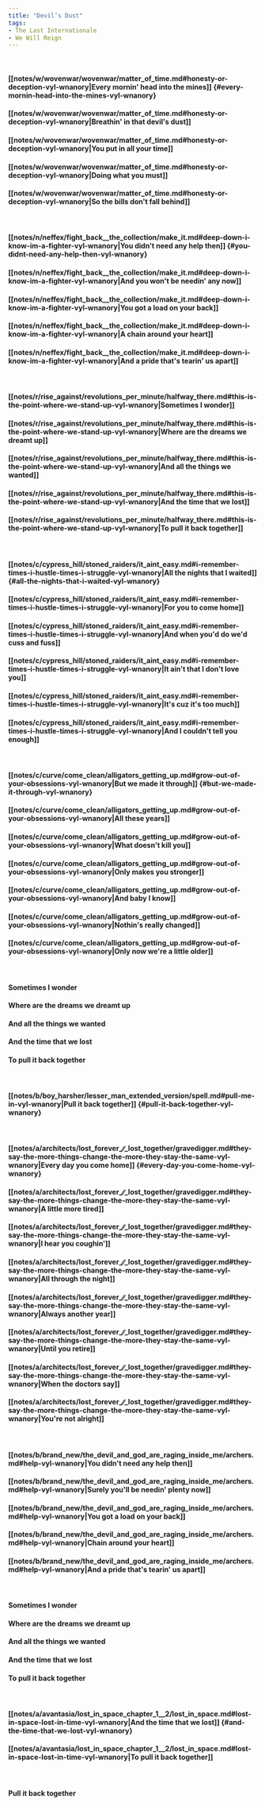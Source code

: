 ```yaml
---
title: "Devil’s Dust"
tags:
- The Last Internationale
- We Will Reign
---
```

&nbsp;
#### [[notes/w/wovenwar/wovenwar/matter_of_time.md#honesty-or-deception-vyl-wnanory|Every mornin' head into the mines]] {#every-mornin-head-into-the-mines-vyl-wnanory}
#### [[notes/w/wovenwar/wovenwar/matter_of_time.md#honesty-or-deception-vyl-wnanory|Breathin' in that devil's dust]]
#### [[notes/w/wovenwar/wovenwar/matter_of_time.md#honesty-or-deception-vyl-wnanory|You put in all your time]]
#### [[notes/w/wovenwar/wovenwar/matter_of_time.md#honesty-or-deception-vyl-wnanory|Doing what you must]]
#### [[notes/w/wovenwar/wovenwar/matter_of_time.md#honesty-or-deception-vyl-wnanory|So the bills don't fall behind]]
&nbsp;
#### [[notes/n/neffex/fight_back__the_collection/make_it.md#deep-down-i-know-im-a-fighter-vyl-wnanory|You didn't need any help then]] {#you-didnt-need-any-help-then-vyl-wnanory}
#### [[notes/n/neffex/fight_back__the_collection/make_it.md#deep-down-i-know-im-a-fighter-vyl-wnanory|And you won't be needin' any now]]
#### [[notes/n/neffex/fight_back__the_collection/make_it.md#deep-down-i-know-im-a-fighter-vyl-wnanory|You got a load on your back]]
#### [[notes/n/neffex/fight_back__the_collection/make_it.md#deep-down-i-know-im-a-fighter-vyl-wnanory|A chain around your heart]]
#### [[notes/n/neffex/fight_back__the_collection/make_it.md#deep-down-i-know-im-a-fighter-vyl-wnanory|And a pride that's tearin' us apart]]
&nbsp;
#### [[notes/r/rise_against/revolutions_per_minute/halfway_there.md#this-is-the-point-where-we-stand-up-vyl-wnanory|Sometimes I wonder]]
#### [[notes/r/rise_against/revolutions_per_minute/halfway_there.md#this-is-the-point-where-we-stand-up-vyl-wnanory|Where are the dreams we dreamt up]]
#### [[notes/r/rise_against/revolutions_per_minute/halfway_there.md#this-is-the-point-where-we-stand-up-vyl-wnanory|And all the things we wanted]]
#### [[notes/r/rise_against/revolutions_per_minute/halfway_there.md#this-is-the-point-where-we-stand-up-vyl-wnanory|And the time that we lost]]
#### [[notes/r/rise_against/revolutions_per_minute/halfway_there.md#this-is-the-point-where-we-stand-up-vyl-wnanory|To pull it back together]]
&nbsp;
#### [[notes/c/cypress_hill/stoned_raiders/it_aint_easy.md#i-remember-times-i-hustle-times-i-struggle-vyl-wnanory|All the nights that I waited]] {#all-the-nights-that-i-waited-vyl-wnanory}
#### [[notes/c/cypress_hill/stoned_raiders/it_aint_easy.md#i-remember-times-i-hustle-times-i-struggle-vyl-wnanory|For you to come home]]
#### [[notes/c/cypress_hill/stoned_raiders/it_aint_easy.md#i-remember-times-i-hustle-times-i-struggle-vyl-wnanory|And when you'd do we'd cuss and fuss]]
#### [[notes/c/cypress_hill/stoned_raiders/it_aint_easy.md#i-remember-times-i-hustle-times-i-struggle-vyl-wnanory|It ain't that I don't love you]]
#### [[notes/c/cypress_hill/stoned_raiders/it_aint_easy.md#i-remember-times-i-hustle-times-i-struggle-vyl-wnanory|It's cuz it's too much]]
#### [[notes/c/cypress_hill/stoned_raiders/it_aint_easy.md#i-remember-times-i-hustle-times-i-struggle-vyl-wnanory|And I couldn't tell you enough]]
&nbsp;
#### [[notes/c/curve/come_clean/alligators_getting_up.md#grow-out-of-your-obsessions-vyl-wnanory|But we made it through]] {#but-we-made-it-through-vyl-wnanory}
#### [[notes/c/curve/come_clean/alligators_getting_up.md#grow-out-of-your-obsessions-vyl-wnanory|All these years]]
#### [[notes/c/curve/come_clean/alligators_getting_up.md#grow-out-of-your-obsessions-vyl-wnanory|What doesn't kill you]]
#### [[notes/c/curve/come_clean/alligators_getting_up.md#grow-out-of-your-obsessions-vyl-wnanory|Only makes you stronger]]
#### [[notes/c/curve/come_clean/alligators_getting_up.md#grow-out-of-your-obsessions-vyl-wnanory|And baby I know]]
#### [[notes/c/curve/come_clean/alligators_getting_up.md#grow-out-of-your-obsessions-vyl-wnanory|Nothin's really changed]]
#### [[notes/c/curve/come_clean/alligators_getting_up.md#grow-out-of-your-obsessions-vyl-wnanory|Only now we're a little older]]
&nbsp;
#### Sometimes I wonder
#### Where are the dreams we dreamt up
#### And all the things we wanted
#### And the time that we lost
#### To pull it back together
&nbsp;
#### [[notes/b/boy_harsher/lesser_man_extended_version/spell.md#pull-me-in-vyl-wnanory|Pull it back together]] {#pull-it-back-together-vyl-wnanory}
&nbsp;
#### [[notes/a/architects/lost_forever_∕∕_lost_together/gravedigger.md#they-say-the-more-things-change-the-more-they-stay-the-same-vyl-wnanory|Every day you come home]] {#every-day-you-come-home-vyl-wnanory}
#### [[notes/a/architects/lost_forever_∕∕_lost_together/gravedigger.md#they-say-the-more-things-change-the-more-they-stay-the-same-vyl-wnanory|A little more tired]]
#### [[notes/a/architects/lost_forever_∕∕_lost_together/gravedigger.md#they-say-the-more-things-change-the-more-they-stay-the-same-vyl-wnanory|I hear you coughin']]
#### [[notes/a/architects/lost_forever_∕∕_lost_together/gravedigger.md#they-say-the-more-things-change-the-more-they-stay-the-same-vyl-wnanory|All through the night]]
#### [[notes/a/architects/lost_forever_∕∕_lost_together/gravedigger.md#they-say-the-more-things-change-the-more-they-stay-the-same-vyl-wnanory|Always another year]]
#### [[notes/a/architects/lost_forever_∕∕_lost_together/gravedigger.md#they-say-the-more-things-change-the-more-they-stay-the-same-vyl-wnanory|Until you retire]]
#### [[notes/a/architects/lost_forever_∕∕_lost_together/gravedigger.md#they-say-the-more-things-change-the-more-they-stay-the-same-vyl-wnanory|When the doctors say]]
#### [[notes/a/architects/lost_forever_∕∕_lost_together/gravedigger.md#they-say-the-more-things-change-the-more-they-stay-the-same-vyl-wnanory|You're not alright]]
&nbsp;
#### [[notes/b/brand_new/the_devil_and_god_are_raging_inside_me/archers.md#help-vyl-wnanory|You didn't need any help then]]
#### [[notes/b/brand_new/the_devil_and_god_are_raging_inside_me/archers.md#help-vyl-wnanory|Surely you'll be needin' plenty now]]
#### [[notes/b/brand_new/the_devil_and_god_are_raging_inside_me/archers.md#help-vyl-wnanory|You got a load on your back]]
#### [[notes/b/brand_new/the_devil_and_god_are_raging_inside_me/archers.md#help-vyl-wnanory|Chain around your heart]]
#### [[notes/b/brand_new/the_devil_and_god_are_raging_inside_me/archers.md#help-vyl-wnanory|And a pride that's tearin' us apart]]
&nbsp;
#### Sometimes I wonder
#### Where are the dreams we dreamt up
#### And all the things we wanted
#### And the time that we lost
#### To pull it back together
&nbsp;
#### [[notes/a/avantasia/lost_in_space_chapter_1__2/lost_in_space.md#lost-in-space-lost-in-time-vyl-wnanory|And the time that we lost]] {#and-the-time-that-we-lost-vyl-wnanory}
#### [[notes/a/avantasia/lost_in_space_chapter_1__2/lost_in_space.md#lost-in-space-lost-in-time-vyl-wnanory|To pull it back together]]
&nbsp;
#### Pull it back together
